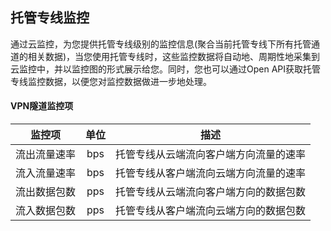 ## 托管专线监控
通过云监控，为您提供托管专线级别的监控信息(聚合当前托管专线下所有托管通道的相关数据)，当您使用托管专线时，这些监控数据将自动地、周期性地采集到云监控中，并以监控图的形式展示给您。同时，您也可以通过Open API获取托管专线监控数据，以便您对监控数据做进一步地处理。

#### VPN隧道监控项

| 监控项 | 单位 | 描述 |
|:---:|:---:|:---:|
| 流出流量速率 | bps | 托管专线从云端流向客户端方向流量的速率 |
| 流入流量速率 | bps | 托管专线从客户端流向云端方向流量的速率 |
| 流出数据包数 | pps | 托管专线从云端流向客户端方向的数据包数 |
| 流入数据包数 | pps | 托管专线从客户端流向云端方向的数据包数 |
